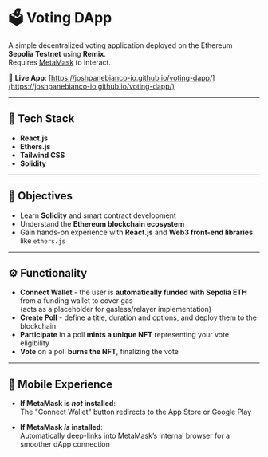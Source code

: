 # 🗳 Voting DApp

A simple decentralized voting application deployed on the Ethereum **Sepolia Testnet** using **Remix**.  
Requires [MetaMask](https://metamask.io/) to interact.

🔗 **Live App**: [https://joshpanebianco-io.github.io/voting-dapp/](https://joshpanebianco-io.github.io/voting-dapp/)

---

## 🚀 Tech Stack

- **React.js**
- **Ethers.js**
- **Tailwind CSS**
- **Solidity**

---

## 🎯 Objectives

- Learn **Solidity** and smart contract development  
- Understand the **Ethereum blockchain ecosystem**  
- Gain hands-on experience with **React.js** and **Web3 front-end libraries** like `ethers.js`

---

## ⚙️ Functionality

- **Connect Wallet** - the user is **automatically funded with Sepolia ETH** from a funding wallet to cover gas  
  (acts as a placeholder for gasless/relayer implementation)
- **Create Poll** - define a title, duration and options, and deploy them to the blockchain
- **Participate** in a poll **mints a unique NFT** representing your vote eligibility
- **Vote** on a poll **burns the NFT**, finalizing the vote

---

## 📱 Mobile Experience

- **If MetaMask is _not_ installed**:  
  The "Connect Wallet" button redirects to the App Store or Google Play

- **If MetaMask _is_ installed**:  
  Automatically deep-links into MetaMask’s internal browser for a smoother dApp connection


